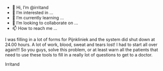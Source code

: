 - 👋 Hi, I’m @irritand
- 👀 I’m interested in ...
- 🌱 I’m currently learning ...
- 💞️ I’m looking to collaborate on ...
- 📫 How to reach me ...

<!---
irritand/irritand is a ✨ special ✨ repository because its `README.md` (this file) appears on your GitHub profile.
You can click the Preview link to take a look at your changes.
--->
I was filling in a lot of forms for Pijnkliniek and the system did shut down at 24.00 hours. A lot of work, blood, sweat and tears lost! 
I had to start all over again!!!
So you guys, solve this problem, or at least warn all the patients that need to use these tools to fill in a really lot of questions to get to a doctor.

Irritand

